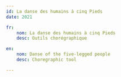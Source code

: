 ```yaml
---
id: La danse des humains à cinq Pieds
date: 2021

fr: 
    nom: La danse des humains à cinq Pieds
    desc: Outils chorégraphique 

en: 
    nom: Danse of the five-legged people
    desc: Choregraphic tool

---
```


